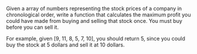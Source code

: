 Given a array of numbers representing the stock prices of a company in chronological order, 
write a function that calculates the maximum profit you could have made from buying and selling that stock once. 
You must buy before you can sell it.

For example, given [9, 11, 8, 5, 7, 10], you should return 5, since you could buy the stock at 5 dollars and sell it at 10 dollars.

